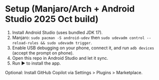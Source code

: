 # Setup (Manjaro/Arch + Android Studio 2025 Oct build)

1. Install Android Studio (uses bundled JDK 17).
2. Manjaro: `sudo pacman -S android-udev` then `sudo udevadm control --reload-rules && sudo udevadm trigger`.
3. Enable USB debugging on your phone, connect it, and run `adb devices` (accept the prompt on phone).
4. Open this repo in Android Studio and let it sync.
5. Run ▶️ to install the app.

Optional: Install GitHub Copilot via Settings > Plugins > Marketplace.
